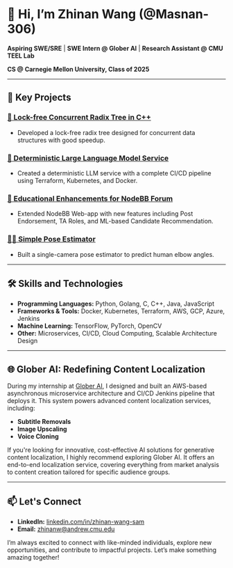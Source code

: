 # 👋 Hi, I’m Zhinan Wang (@Masnan-306)

**Aspiring SWE/SRE** | **SWE Intern @ Glober AI** | **Research Assistant @ CMU TEEL Lab**

**CS @ Carnegie Mellon University, Class of 2025**

---

## 🔧 Key Projects

### [🚀 Lock-free Concurrent Radix Tree in C++](https://github.com/Masnan-306/Concurrent-Radix-Trie)
- Developed a lock-free radix tree designed for concurrent data structures with good speedup.

### [🧠 Deterministic Large Language Model Service](https://github.com/Masnan-306/deterministicLLM)
- Created a deterministic LLM service with a complete CI/CD pipeline using Terraform, Kubernetes, and Docker.

### [📝 Educational Enhancements for NodeBB Forum](https://github.com/CMU-313/spring23-nodebb-team-dave)
- Extended NodeBB Web-app with new features including Post Endorsement, TA Roles, and ML-based Candidate Recommendation.

### [🤸‍♂️ Simple Pose Estimator](https://github.com/Masnan-306/PoseEstimationTrainer)
-  Built a single-camera pose estimator to predict human elbow angles.

---

## 🛠️ Skills and Technologies

- **Programming Languages:** Python, Golang, C, C++, Java, JavaScript
- **Frameworks & Tools:** Docker, Kubernetes, Terraform, AWS, GCP, Azure, Jenkins
- **Machine Learning:** TensorFlow, PyTorch, OpenCV
- **Other:** Microservices, CI/CD, Cloud Computing, Scalable Architecture Design

---

## 🌐 Glober AI: Redefining Content Localization

During my internship at [Glober AI](https://www.glober.ai/), I designed and built an AWS-based asynchronous microservice architecture and CI/CD Jenkins pipeline that deploys it. This system powers advanced content localization services, including:

- **Subtitle Removals**
- **Image Upscaling**
- **Voice Cloning**

If you're looking for innovative, cost-effective AI solutions for generative content localization, I highly recommend exploring Glober AI. It offers an end-to-end localization service, covering everything from market analysis to content creation tailored for specific audience groups.

---

## 📫 Let's Connect

- **LinkedIn:** [linkedin.com/in/zhinan-wang-sam](https://www.linkedin.com/in/zhinan-wang-sam)
- **Email:** zhinanw@andrew.cmu.edu

I’m always excited to connect with like-minded individuals, explore new opportunities, and contribute to impactful projects. Let’s make something amazing together!
